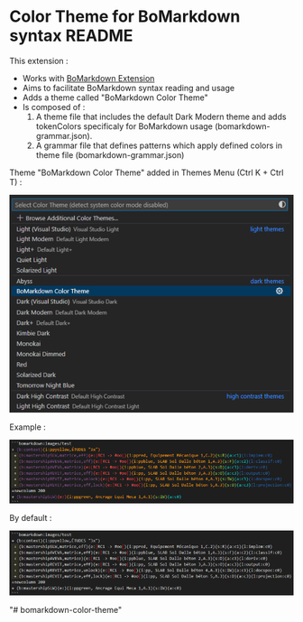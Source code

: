 # Color Theme for BoMarkdown syntax README

This extension :
- Works with [BoMarkdown Extension](https://github.com/Roeperni/bomarkdown)
- Aims to facilitate BoMarkdown syntax reading and usage
- Adds a theme called "BoMarkdown Color Theme"
- Is composed of :
  1. A theme file that includes the default Dark Modern theme and adds tokenColors specificaly for BoMarkdown usage (bomarkdown-grammar.json).
  2. A grammar file that defines patterns which apply defined colors in theme file (bomarkdown-grammar.json)


Theme "BoMarkdown Color Theme" added in Themes Menu (Ctrl K + Ctrl T) : 

![alt text](./images/ThemesMenu.png)



Example : 


![alt text](./images/ReadmeImage2.png)


By default :


![alt text](./images/ReadmeImage1.png)

"# bomarkdown-color-theme" 